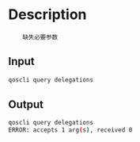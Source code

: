 # Description

```text
    缺失必要参数
```

## Input

```bash
qoscli query delegations
```

## Output

```bash
qoscli query delegations
ERROR: accepts 1 arg(s), received 0
```
